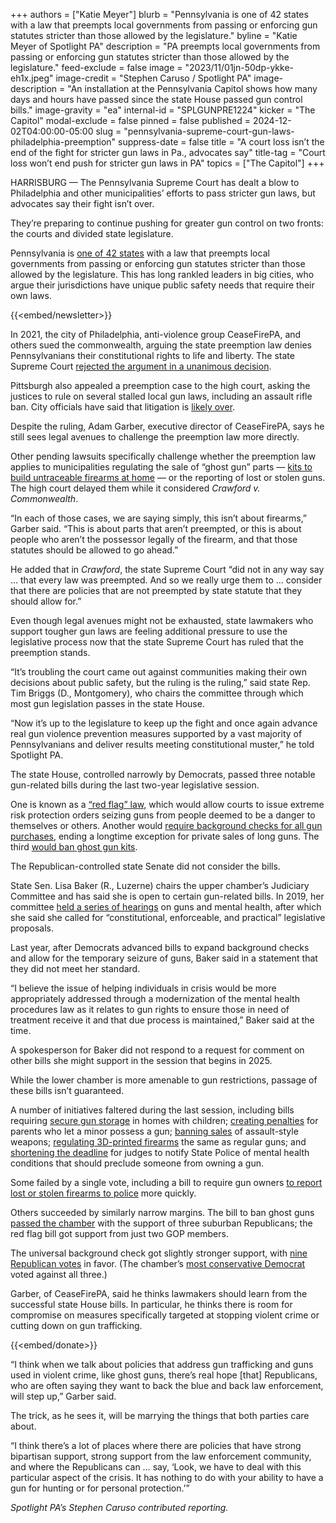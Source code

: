 +++
authors = ["Katie Meyer"]
blurb = "Pennsylvania is one of 42 states with a law that preempts local governments from passing or enforcing gun statutes stricter than those allowed by the legislature."
byline = "Katie Meyer of Spotlight PA"
description = "PA preempts local governments from passing or enforcing gun statutes stricter than those allowed by the legislature."
feed-exclude = false
image = "2023/11/01jn-50dp-ykke-eh1x.jpeg"
image-credit = "Stephen Caruso / Spotlight PA"
image-description = "An installation at the Pennsylvania Capitol shows how many days and hours have passed since the state House passed gun control bills."
image-gravity = "ea"
internal-id = "SPLGUNPRE1224"
kicker = "The Capitol"
modal-exclude = false
pinned = false
published = 2024-12-02T04:00:00-05:00
slug = "pennsylvania-supreme-court-gun-laws-philadelphia-preemption"
suppress-date = false
title = "A court loss isn’t the end of the fight for stricter gun laws in Pa., advocates say"
title-tag = "Court loss won’t end push for stricter gun laws in PA"
topics = ["The Capitol"]
+++

HARRISBURG — The Pennsylvania Supreme Court has dealt a blow to Philadelphia and other municipalities’ efforts to pass stricter gun laws, but advocates say their fight isn’t over.

They’re preparing to continue pushing for greater gun control on two fronts: the courts and divided state legislature.

Pennsylvania is <a href="https://everytownresearch.org/report/fact-sheet-preemption-laws/#:~:text=The%20NRA&#39;s%20campaign%20succeeded%3A%20Today,firearms%2Drelated%20public%20safety%20laws.">one of 42 states</a> with a law that preempts local governments from passing or enforcing gun statutes stricter than those allowed by the legislature. This has long rankled leaders in big cities, who argue their jurisdictions have unique public safety needs that require their own laws.

{{<embed/newsletter>}}

In 2021, the city of Philadelphia, anti-violence group CeaseFirePA, and others sued the commonwealth, arguing the state preemption law denies Pennsylvanians their constitutional rights to life and liberty. The state Supreme Court <a href="https://casetext.com/case/crawford-v-commonwealth-105">rejected the argument in a unanimous decision</a>.

Pittsburgh also appealed a preemption case to the high court, asking the justices to rule on several stalled local gun laws, including an assault rifle ban. City officials have said that litigation is <a href="https://www.wesa.fm/politics-government/2024-11-22/pittsburgh-efforts-to-regulate-firearms-likely-dead-after-state-supreme-court-ruling">likely over</a>.

Despite the ruling, Adam Garber, executive director of CeaseFirePA, says he still sees legal avenues to challenge the preemption law more directly.

Other pending lawsuits specifically challenge whether the preemption law applies to municipalities regulating the sale of “ghost gun” parts — <a href="https://www.nytimes.com/2021/11/14/us/ghost-guns-homemade-firearms.html">kits to build untraceable firearms at home</a> —&nbsp;or the reporting of lost or stolen guns. The high court delayed them while it considered <em>Crawford v. Commonwealth</em>.

“In each of those cases, we are saying simply, this isn’t about firearms,” Garber said. “This is about parts that aren’t preempted, or this is about people who aren’t the possessor legally of the firearm, and that those statutes should be allowed to go ahead.”

He added that in <em>Crawford</em>, the state Supreme Court “did not in any way say … that every law was preempted. And so we really urge them to … consider that there are policies that are not preempted by state statute that they should allow for.”

Even though legal avenues might not be exhausted, state lawmakers who support tougher gun laws are feeling additional pressure to use the legislative process now that the state Supreme Court has ruled that the preemption stands.

“It’s troubling the court came out against communities making their own decisions about public safety, but the ruling is the ruling,” said state Rep. Tim Briggs (D., Montgomery), who chairs the committee through which most gun legislation passes in the state House.

“Now it’s up to the legislature to keep up the fight and once again advance real gun violence prevention measures supported by a vast majority of Pennsylvanians and deliver results meeting constitutional muster,” he told Spotlight PA.

The state House, controlled narrowly by Democrats, passed three notable gun-related bills during the last two-year legislative session.

One is known as a <a href="https://www.legis.state.pa.us/cfdocs/billinfo/billinfo.cfm?syear=2023&amp;sind=0&amp;body=H&amp;type=B&amp;bn=1018">“red flag” law</a>, which would allow courts to issue extreme risk protection orders seizing guns from people deemed to be a danger to themselves or others. Another would <a href="https://www.legis.state.pa.us/cfdocs/billInfo/billInfo.cfm?sYear=2023&amp;sInd=0&amp;body=H&amp;type=B&amp;bn=0714">require background checks for all gun purchases</a>, ending a longtime exception for private sales of long guns. The third <a href="https://www.legis.state.pa.us/cfdocs/billinfo/billinfo.cfm?syear=2023&amp;sind=0&amp;body=H&amp;type=B&amp;bn=777">would ban ghost gun kits</a>.

The Republican-controlled state Senate did not consider the bills.

State Sen. Lisa Baker (R., Luzerne) chairs the upper chamber’s Judiciary Committee and has said she is open to certain gun-related bills. In 2019, her committee <a href="https://www.senatorbaker.com/2019/09/23/senate-judiciary-committee-holding-hearings-on-behavioral-health-second-amendment-rights-and-other-gun-related-issues/">held a series of hearings</a> on guns and mental health, after which she said she called for “constitutional, enforceable, and practical” legislative proposals.

Last year, after Democrats advanced bills to expand background checks and allow for the temporary seizure of guns, Baker said in a statement that they did not meet her standard.

“I believe the issue of helping individuals in crisis would be more appropriately addressed through a modernization of the mental health procedures law as it relates to gun rights to ensure those in need of treatment receive it and that due process is maintained,” Baker said at the time.

A spokesperson for Baker did not respond to a request for comment on other bills she might support in the session that begins in 2025.

While the lower chamber is more amenable to gun restrictions, passage of these bills isn’t guaranteed.

A number of initiatives faltered during the last session, including bills requiring <a href="https://www.legis.state.pa.us/cfdocs/billinfo/BillInfo.cfm?syear=2023&amp;sind=0&amp;body=H&amp;type=B&amp;bn=1629">secure gun storage</a> in homes with children; <a href="https://www.legis.state.pa.us/cfdocs/billinfo/BillInfo.cfm?syear=2023&amp;sind=0&amp;body=H&amp;type=B&amp;bn=941">creating penalties</a> for parents who let a minor possess a gun; <a href="https://www.legis.state.pa.us/cfdocs/billinfo/BillInfo.cfm?syear=2023&amp;sind=0&amp;body=H&amp;type=B&amp;bn=336">banning sales</a> of assault-style weapons; <a href="https://www.legis.state.pa.us/cfdocs/billinfo/BillInfo.cfm?syear=2023&amp;sind=0&amp;body=H&amp;type=B&amp;bn=1190">regulating 3D-printed firearms</a> the same as regular guns; and <a href="https://www.legis.state.pa.us/cfdocs/billinfo/BillInfo.cfm?syear=2023&amp;sind=0&amp;body=H&amp;type=B&amp;bn=1157">shortening the deadline</a> for judges to notify State Police of mental health conditions that should preclude someone from owning a gun.

Some failed by a single vote, including a bill to require gun owners <a href="https://www.legis.state.pa.us/cfdocs/billinfo/BillInfo.cfm?syear=2023&amp;sind=0&amp;body=H&amp;type=B&amp;bn=338">to report lost or stolen firearms to police</a> more quickly.

Others succeeded by similarly narrow margins. The bill to ban ghost guns <a href="https://www.legis.state.pa.us/CFDOCS/Legis/RC/Public/rc_view_action2.cfm?sess_yr=2023&amp;sess_ind=0&amp;rc_body=H&amp;rc_nbr=951">passed the chamber</a> with the support of three suburban Republicans; the red flag bill got support from just two GOP members.

The universal background check got slightly stronger support, with <a href="https://www.legis.state.pa.us/CFDOCS/Legis/RC/Public/rc_view_action2.cfm?sess_yr=2023&amp;sess_ind=0&amp;rc_body=H&amp;rc_nbr=96">nine Republican votes</a> in favor. (The chamber’s <a href="https://www.spotlightpa.org/news/2024/11/frank-burns-who-pennsylvania-legislature-democrats-win-majority-cambria-blue-dog/">most conservative Democrat</a> voted against all three.)

Garber, of CeaseFirePA, said he thinks lawmakers should learn from the successful state House bills. In particular, he thinks there is room for compromise on measures specifically targeted at stopping violent crime or cutting down on gun trafficking.

{{<embed/donate>}}

“I think when we talk about policies that address gun trafficking and guns used in violent crime, like ghost guns, there’s real hope \[that\] Republicans, who are often saying they want to back the blue and back law enforcement, will step up,” Garber said.

The trick, as he sees it, will be marrying the things that both parties care about.

“I think there’s a lot of places where there are policies that have strong bipartisan support, strong support from the law enforcement community, and where the Republicans can … say, ‘Look, we have to deal with this particular aspect of the crisis. It has nothing to do with your ability to have a gun for hunting or for personal protection.’”

<em>Spotlight PA’s Stephen Caruso contributed reporting.</em>


